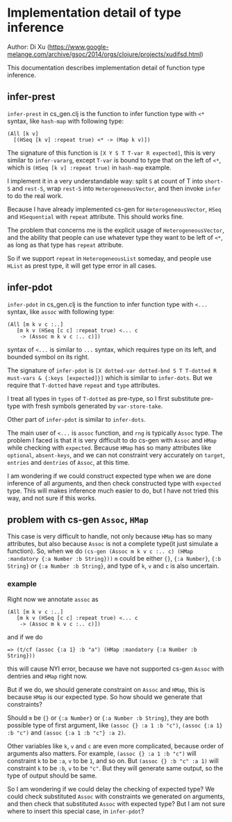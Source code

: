# Implementation detail of type inference

Author: Di Xu (https://www.google-melange.com/archive/gsoc/2014/orgs/clojure/projects/xudifsd.html)

This documentation describes implementation detail of function type inference.

## infer-prest

`infer-prest` in cs_gen.clj is the function to infer function type with `<*`
syntax, like `hash-map` with following type:

    (All [k v]
      [(HSeq [k v] :repeat true) <* -> (Map k v)])

The signature of this function is `[X Y S T T-var R expected]`, this is very
similar to `infer-vararg`, except `T-var` is bound to type that on the left of
`<*`, which is `(HSeq [k v] :repeat true)` in `hash-map` example.

I implement it in a very understandable way: split `S` at count of T into
`short-S` and `rest-S`, wrap `rest-S` into `HeterogeneousVector`, and then
invoke `infer` to do the real work.

Because I have already implemented cs-gen for `HeterogeneousVector`, `HSeq` and
`HSequential` with `repeat` attribute. This should works fine.

The problem that concerns me is the explicit usage of `HeterogeneousVector`,
and the ability that people can use whatever type they want to be left of `<*`,
as long as that type has `repeat` attribute.

So if we support `repeat` in `HeterogeneousList` someday, and people use
`HList` as prest type, it will get type error in all cases.

## infer-pdot

`infer-pdot` in cs_gen.clj is the function to infer function type with `<...`
syntax, like `assoc` with following type:

    (All [m k v c :..]
       [m k v (HSeq [c c] :repeat true) <... c
        -> (Assoc m k v c :.. c)])

syntax of `<...` is similar to `...` syntax, which requires type on its left,
and bounded symbol on its right.

The signature of `infer-pdot` is
`[X dotted-var dotted-bnd S T T-dotted R must-vars & {:keys [expected]}]`
which is similar to `infer-dots`. But we require that `T-dotted` have `repeat`
and `type` attributes.

I treat all types in `types` of `T-dotted` as pre-type, so I first substitute
pre-type with fresh symbols generated by `var-store-take`.

Other part of `infer-pdot` is similar to `infer-dots`.

The main user of `<...` is `assoc` function, and `rng` is typically `Assoc`
type. The problem I faced is that it is very difficult to do cs-gen with
`Assoc` and `HMap` while checking with `expected`. Because `HMap` has so many
attributes like `optional`, `absent-keys`, and we can not constraint very
accurately on `target`, `entries` and `dentries` of `Assoc`, at this time.

I am wondering if we could construct expected type when we are done inference
of all arguments, and then check constructed type with `expected` type. This
will makes inference much easier to do, but I have not tried this way, and not
sure if this works.

## problem with cs-gen `Assoc`, `HMap`

This case is very difficult to handle, not only because `HMap` has so many
attributes, but also because `Assoc` is not a complete type(it just simulate a
function). So, when we do
`(cs-gen (Assoc m k v c :.. c) (HMap :mandatory {:a Number :b String}))`
`m` could be either `{}`, `{:a Number}`, `{:b String}` or
`{:a Number :b String}`, and type of `k`, `v` and `c` is also uncertain.

### example

Right now we annotate `assoc` as

    (All [m k v c :..]
       [m k v (HSeq [c c] :repeat true) <... c
        -> (Assoc m k v c :.. c)])

and if we do

    => (t/cf (assoc {:a 1} :b "a") (HMap :mandatory {:a Number :b String}))

this will cause NYI error, because we have not supported cs-gen `Assoc` with
dentries and `HMap` right now.

But if we do, we should generate constraint on `Assoc` and `HMap`, this is
because `HMap` is our expected type. So how should we generate that constraints?

Should `m` be `{}` or `{:a Number}` or `{:a Number :b String}`, they are both
possible type of first argument, like `(assoc {} :a 1 :b "c")`,
`(assoc {:a 1} :b "c")` and `(assoc {:a 1 :b "c"} :a 2)`.

Other variables like `k`, `v` and `c` are even more complicated, because order
of arguments also matters. For example, `(assoc {} :a 1 :b "c")` will constraint
`k` to be `:a`, `v` to be `1`, and so on. But `(assoc {} :b "c" :a 1)` will
constraint `k` to be `:b`, `v` to be `"c"`. But they will generate same output,
so the type of output should be same.

So I am wondering if we could delay the checking of expected type? We could
check substituted `Assoc` with constraints we generated on arguments, and then
check that substituted `Assoc` with expected type? But I am not sure where to
insert this special case, in `infer-pdot`?
